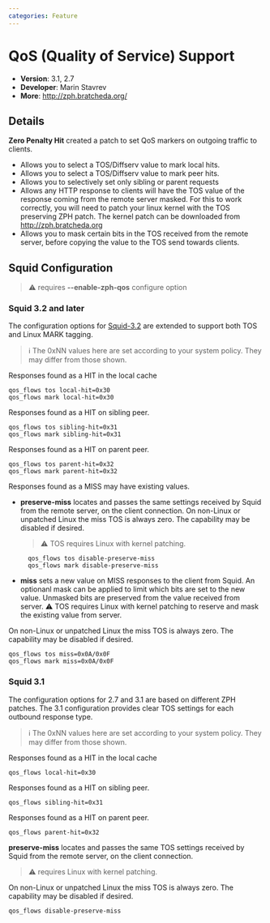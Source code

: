 ```yaml
---
categories: Feature
---
```

# QoS (Quality of Service) Support

- **Version**: 3.1, 2.7
- **Developer**: Marin Stavrev
- **More**: <http://zph.bratcheda.org/>

## Details

**Zero Penalty Hit** created a patch to set QoS markers on outgoing
traffic to clients.

- Allows you to select a TOS/Diffserv value to mark local hits.
- Allows you to select a TOS/Diffserv value to mark peer hits.
- Allows you to selectively set only sibling or parent requests
- Allows any HTTP response to clients will have the TOS value of the
    response coming from the remote server masked. For this to work
    correctly, you will need to patch your linux kernel with the TOS
    preserving ZPH patch. The kernel patch can be downloaded from
    <http://zph.bratcheda.org>
- Allows you to mask certain bits in the TOS received from the remote
    server, before copying the value to the TOS send towards clients.

## Squid Configuration

> :warning: requires **--enable-zph-qos** configure option

### Squid 3.2 and later

The configuration options for [Squid-3.2](/Releases/Squid-3.2)
are extended to support both TOS and Linux MARK tagging.

> :information_source:
    The 0xNN values here are set according to your system policy. They
    may differ from those shown.

Responses found as a HIT in the local cache

    qos_flows tos local-hit=0x30
    qos_flows mark local-hit=0x30

Responses found as a HIT on sibling peer.

    qos_flows tos sibling-hit=0x31
    qos_flows mark sibling-hit=0x31

Responses found as a HIT on parent peer.

    qos_flows tos parent-hit=0x32
    qos_flows mark parent-hit=0x32

Responses found as a MISS may have existing values.

- **preserve-miss** locates and passes the same settings received by
    Squid from the remote server, on the client connection. On non-Linux
    or unpatched Linux the miss TOS is always zero. The capability may
    be disabled if desired.
    > :warning:
        TOS requires Linux with kernel patching.

        qos_flows tos disable-preserve-miss
        qos_flows mark disable-preserve-miss

- **miss** sets a new value on MISS responses to the client from
    Squid. An optionanl mask can be applied to limit which bits are set
    to the new value. Unmasked bits are preserved from the value
    received from server.
    :warning:
    TOS requires Linux with kernel patching to reserve and mask the
    existing value from server.

On non-Linux or unpatched Linux the miss TOS is always zero. The
capability may be disabled if desired.

    qos_flows tos miss=0x0A/0x0F
    qos_flows mark miss=0x0A/0x0F

### Squid 3.1

The configuration options for 2.7 and 3.1 are based on different ZPH
patches. The 3.1 configuration provides clear TOS settings for each
outbound response type.

> :information_source:
    The 0xNN values here are set according to your system policy. They
    may differ from those shown.

Responses found as a HIT in the local cache

    qos_flows local-hit=0x30

Responses found as a HIT on sibling peer.

    qos_flows sibling-hit=0x31

Responses found as a HIT on parent peer.

    qos_flows parent-hit=0x32

**preserve-miss** locates and passes the same TOS settings received by
Squid from the remote server, on the client connection.

> :warning:
    requires Linux with kernel patching.

On non-Linux or unpatched Linux the miss TOS is always zero. The
capability may be disabled if desired.

    qos_flows disable-preserve-miss
